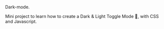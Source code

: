 Dark-mode.

Mini project to learn how to create a Dark & Light Toggle Mode 🌙, with CSS and Javascript.
